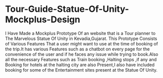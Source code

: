 # Tour-Guide-Statue-Of-Unity-Mockplus-Design
I Have Made a Mockplus Prototype Of an website that is a Tour planner to The Marvelous Statue Of Unity in Kevadia,Gujarat. This Prototype Consists of Various Features That a user might want to use at the time of booking of the trip.It has various Features such as a chatbot on every page for the convenience of the user and if he faces any issue while trying to book.Also all the necessary Features such as Train booking ,Halting stops ,if any and Booking for hotels at the halting city are also Present,I also have included booking for some of the Entertainment sites present at the Statue Of Unity.
